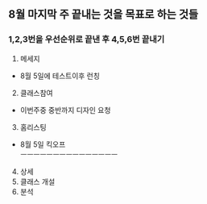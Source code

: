 ## 8월 마지막 주 끝내는 것을 목표로 하는 것들  
### 1,2,3번을 우선순위로 끝낸 후 4,5,6번 끝내기  
1. 메세지  
 - 8월 5일에 테스트이후 런칭  
 
2. 클래스참여  
 - 이번주중 중반까지 디자인 요청  
 
3. 홈리스팅  
 - 8월 5일 킥오프  
 ㅡㅡㅡㅡㅡㅡㅡㅡㅡㅡㅡㅡㅡㅡㅡ
4. 상세
5. 클래스 개설
6. 분석

